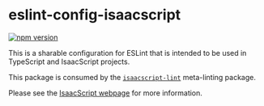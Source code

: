 # eslint-config-isaacscript

[![npm version](https://img.shields.io/npm/v/eslint-config-isaacscript.svg)](https://www.npmjs.com/package/eslint-config-isaacscript)

This is a sharable configuration for ESLint that is intended to be used in TypeScript and IsaacScript projects.

This package is consumed by the [`isaacscript-lint`](https://github.com/IsaacScript/isaacscript-lint) meta-linting package.

Please see the [IsaacScript webpage](https://isaacscript.github.io/) for more information.
